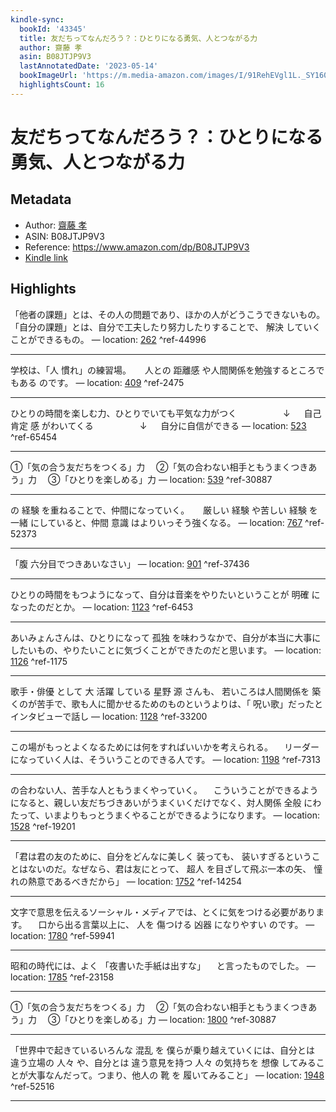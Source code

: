 ```yaml
---
kindle-sync:
  bookId: '43345'
  title: 友だちってなんだろう？：ひとりになる勇気、人とつながる力
  author: 齋藤 孝
  asin: B08JTJP9V3
  lastAnnotatedDate: '2023-05-14'
  bookImageUrl: 'https://m.media-amazon.com/images/I/91RehEVgl1L._SY160.jpg'
  highlightsCount: 16
---
```

# 友だちってなんだろう？：ひとりになる勇気、人とつながる力
## Metadata
* Author: [齋藤 孝](https://www.amazon.comundefined)
* ASIN: B08JTJP9V3
* Reference: https://www.amazon.com/dp/B08JTJP9V3
* [Kindle link](kindle://book?action=open&asin=B08JTJP9V3)

## Highlights
「他者の課題」とは、その人の問題であり、ほかの人がどうこうできないもの。 「自分の課題」とは、自分で工夫したり努力したりすることで、 解決 していくことができるもの。 — location: [262](kindle://book?action=open&asin=B08JTJP9V3&location=262) ^ref-44996

---
学校は、「人 慣れ」の練習場。 　 人との 距離感 や人間関係を勉強するところでもある のです。 — location: [409](kindle://book?action=open&asin=B08JTJP9V3&location=409) ^ref-2475

---
ひとりの時間を楽しむ力、ひとりでいても平気な力がつく 　　　　　↓ 　 自己 肯定 感 がわいてくる 　　　　　↓ 　 自分に自信ができる — location: [523](kindle://book?action=open&asin=B08JTJP9V3&location=523) ^ref-65454

---
①「気の合う友だちをつくる」力 　②「気の合わない相手ともうまくつきあう」力 　③「ひとりを楽しめる」力 — location: [539](kindle://book?action=open&asin=B08JTJP9V3&location=539) ^ref-30887

---
の 経験 を重ねることで、仲間になっていく。 　 厳しい 経験 や苦しい 経験 を 一緒 にしていると、仲間 意識 はよりいっそう強くなる。 — location: [767](kindle://book?action=open&asin=B08JTJP9V3&location=767) ^ref-52373

---
「腹 六分目でつきあいなさい」 — location: [901](kindle://book?action=open&asin=B08JTJP9V3&location=901) ^ref-37436

---
ひとりの時間をもつようになって、自分は音楽をやりたいということが 明確 になったのだとか。 — location: [1123](kindle://book?action=open&asin=B08JTJP9V3&location=1123) ^ref-6453

---
あいみょんさんは、ひとりになって 孤独 を味わうなかで、自分が本当に大事にしたいもの、やりたいことに気づくことができたのだと思います。 — location: [1126](kindle://book?action=open&asin=B08JTJP9V3&location=1126) ^ref-1175

---
歌手・俳優 として 大 活躍 している 星野 源 さんも、 若いころは人間関係を 築くのが苦手で、歌も人に聞かせるためのものというよりは、「 呪い歌」だったとインタビューで話し — location: [1128](kindle://book?action=open&asin=B08JTJP9V3&location=1128) ^ref-33200

---
この場がもっとよくなるためには何をすればいいかを考えられる。 　リーダーになっていく人は、そういうことのできる人です。 — location: [1198](kindle://book?action=open&asin=B08JTJP9V3&location=1198) ^ref-7313

---
の合わない人、苦手な人ともうまくやっていく。 　こういうことができるようになると、親しい友だちづきあいがうまくいくだけでなく、対人関係 全般 にわたって、いまよりもっとうまくやることができるようになります。 — location: [1528](kindle://book?action=open&asin=B08JTJP9V3&location=1528) ^ref-19201

---
「君は君の友のために、自分をどんなに美しく 装っても、 装いすぎるということはないのだ。なぜなら、君は友にとって、 超人 を目ざして飛ぶ一本の矢、 憧れの熱意であるべきだから」 — location: [1752](kindle://book?action=open&asin=B08JTJP9V3&location=1752) ^ref-14254

---
文字で意思を伝えるソーシャル・メディアでは、とくに気をつける必要があります。 　口から出る言葉以上に、 人を 傷つける 凶器 になりやすい のです。 — location: [1780](kindle://book?action=open&asin=B08JTJP9V3&location=1780) ^ref-59941

---
昭和の時代には、よく 「夜書いた手紙は出すな」 　と言ったものでした。 — location: [1785](kindle://book?action=open&asin=B08JTJP9V3&location=1785) ^ref-23158

---
①「気の合う友だちをつくる」力 　②「気の合わない相手ともうまくつきあう」力 　③「ひとりを楽しめる」力 — location: [1800](kindle://book?action=open&asin=B08JTJP9V3&location=1800) ^ref-30887

---
「世界中で起きているいろんな 混乱 を 僕らが乗り越えていくには、自分とは 違う立場の 人々 や、自分とは 違う意見を持つ 人々 の気持ちを 想像 してみることが大事なんだって。つまり、他人の 靴 を 履いてみること」 — location: [1948](kindle://book?action=open&asin=B08JTJP9V3&location=1948) ^ref-52516

---
